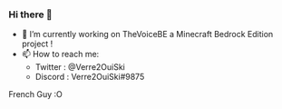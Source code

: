### Hi there 👋

- 🔭 I’m currently working on TheVoiceBE a Minecraft Bedrock Edition project !
- 📫 How to reach me:
  - Twitter : @Verre2OuiSki
  - Discord : Verre2OuiSki#9875 

French Guy :O
<!--
**Verre2OuiSki/Verre2OuiSki** is a ✨ _special_ ✨ repository because its `README.md` (this file) appears on your GitHub profile.

Here are some ideas to get you started:

- 🔭 I’m currently working on ...
- 🌱 I’m currently learning ...
- 👯 I’m looking to collaborate on ...
- 🤔 I’m looking for help with ...
- 💬 Ask me about ...
- 📫 How to reach me: ...
- 😄 Pronouns: ...
- ⚡ Fun fact: ...
-->
